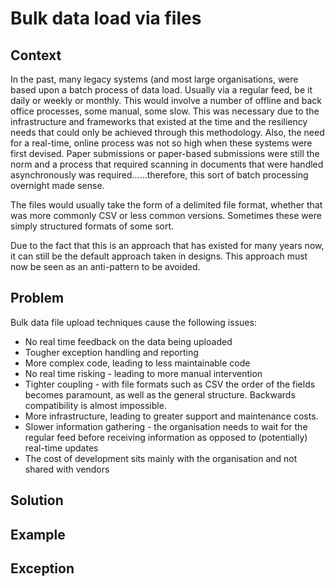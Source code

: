 # Bulk data load via files

## Context

In the past, many legacy systems (and most large organisations, were based upon a batch process of data load. Usually via a regular feed, be it daily or weekly or monthly. This would involve a number of offline and back office processes, some manual, some slow. This was necessary due to the infrastructure and frameworks that existed at the time and the resiliency needs that could only be achieved through this methodology. Also, the need for a real-time, online process was not so high when these systems were first devised. Paper submissions or paper-based submissions were still the norm and a process that required scanning in documents that were handled asynchronously was required......therefore, this sort of batch processing overnight made sense.

The files would usually take the form of a delimited file format, whether that was more commonly CSV or less common versions. Sometimes these were simply structured formats of some sort.

Due to the fact that this is an approach that has existed for many years now, it can still be the default approach taken in designs. This approach must now be seen as an anti-pattern to be avoided.

## Problem

Bulk data file upload techniques cause the following issues:

* No real time feedback on the data being uploaded
* Tougher exception handling and reporting
* More complex code, leading to less maintainable code
* No real time risking - leading to more manual intervention
* Tighter coupling - with file formats such as CSV the order of the fields becomes paramount, as well as the general structure. Backwards compatibility is almost impossible.
* More infrastructure, leading to greater support and maintenance costs.
* Slower information gathering - the organisation needs to wait for the regular feed before receiving information as opposed to (potentially) real-time updates
* The cost of development sits mainly with the organisation and not shared with vendors

## Solution

## Example

## Exception
